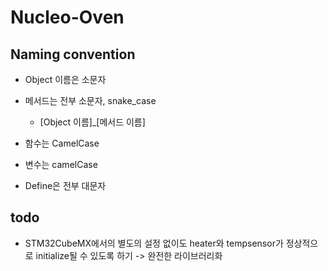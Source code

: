 # Nucleo-Oven

## Naming convention

- Object 이름은 소문자
- 메서드는 전부 소문자, snake_case
  - [Object 이름]_[메서드 이름]

- 함수는 CamelCase
- 변수는 camelCase
- Define은 전부 대문자

## todo

- STM32CubeMX에서의 별도의 설정 없이도 heater와 tempsensor가 정상적으로 initialize될 수 있도록 하기 -> 완전한 라이브러리화
